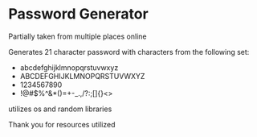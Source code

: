 # Password Generator
Partially taken from multiple places online

Generates 21 character password with characters from the following set:

- abcdefghijklmnopqrstuvwxyz
- ABCDEFGHIJKLMNOPQRSTUVWXYZ
- 1234567890
- !@#$%^&*()=+-_.,/?:;[]{}<>

utilizes os and random libraries

Thank you for resources utilized
